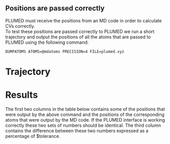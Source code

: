 Positions are passed correctly
------------------------------

PLUMED must receive the positions from an MD code in order to calculate CVs correctly.  
To test these positions are passed correctly to PLUMED we run a short trajectory and output the positions of all the atoms 
that are passed to PLUMED using the following command: 

```plumed
DUMPATOMS ATOMS=@mdatoms PRECISION=4 FILE=plumed.xyz
```

# Trajectory

# Results

The first two columns in the table below contains some of the positions that were output by the above command and the positions of the corresponding atoms 
that were output by the MD code.  If the PLUMED interface is working correctly these two sets of numbers should be identical.  The third column contains the difference
between these two numbers expressed as a percentage of $tolerance.
